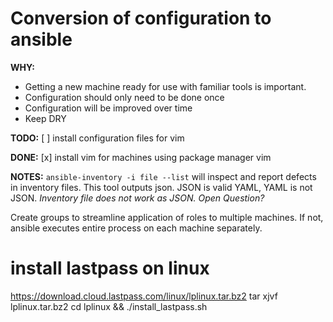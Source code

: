 Conversion of configuration to ansible
=======================================

**WHY:**
- Getting a new machine ready for use with familiar tools is important.
- Configuration should only need to be done once
- Configuration will be improved over time
- Keep DRY

**TODO:**
[ ] install configuration files for vim

**DONE:**
[x] install vim for machines using package manager vim


**NOTES:**
`ansible-inventory -i file --list` will inspect and report defects in inventory
files. This tool outputs json.  JSON is valid YAML, YAML is not JSON.
*Inventory file does not work as JSON. Open Question?*

Create groups to streamline application of roles to multiple machines.
If not, ansible executes entire process on each machine separately.


# install lastpass on linux
https://download.cloud.lastpass.com/linux/lplinux.tar.bz2
tar xjvf lplinux.tar.bz2
 cd lplinux && ./install_lastpass.sh
